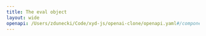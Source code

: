 ```yaml
---
title: The eval object
layout: wide
openapi: /Users/zdunecki/Code/xyd-js/openai-clone/openapi.yaml#/components/schemas/Eval
---
```


